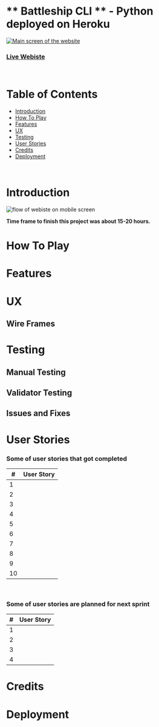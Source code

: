 # ** Battleship CLI ** - Python deployed on Heroku

<a href='https://python-battleship-cli-game.herokuapp.com/'><img src='' alt='Main screen of the website'></a>

### [Live Webiste](https://python-battleship-cli-game.herokuapp.com/)

<br/>

# Table of Contents 
* [Introduction](#introduction)
* [How To Play](#How-To-Play)
* [Features](#features)
* [UX](#ux)
* [Testing](#testing)
* [User Stories](#user-stories)
* [Credits](#credits)
* [Deployment](#deployment)

<br/>

# Introduction  

<img src='' alt='flow of webiste on mobile screen'>


**Time frame to finish this project was about 15-20 hours.** 

# How To Play

# Features 



# UX

## Wire Frames


# Testing


## Manual Testing



##  Validator Testing


## Issues and Fixes 



# User Stories
### Some of user stories that got completed 

| #           | User Story      
| ----------- | ------------- 
| 1           | 
| 2           | 
| 3           | 
| 4           | 
| 5           | 
| 6           | 
| 7           | 
| 8           | 
| 9           |       
| 10          | 

<br/>

### Some of user stories are planned for next sprint

| #           | User Story      
| ----------- | ------------- 
| 1           | 
| 2           | 
| 3           | 
| 4           | 


# Credits


# Deployment


